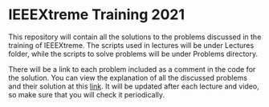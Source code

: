 # IEEEXtreme Training 2021
This repository will contain all the solutions to the problems discussed in the training of IEEEXtreme. 
The scripts used in lectures will be under Lectures folder, while the scripts to solve problems will be under Problems directory.

There will be a link to each problem included as a comment in the code for the solution.
You can view the explanation of all the discussed problems and their solution at this [link](https://tinyurl.com/ieeextreme-2021). It will be updated after each lecture and video, so make sure that you will check it periodically.

